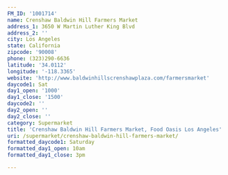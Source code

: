 ```yaml
---
FM_ID: '1001714'
name: Crenshaw Baldwin Hill Farmers Market
address_1: 3650 W Martin Luther King Blvd
address_2: ''
city: Los Angeles
state: California
zipcode: '90008'
phone: (323)290-6636
latitude: '34.0112'
longitude: '-118.3365'
website: 'http://www.baldwinhillscrenshawplaza.com/farmersmarket'
daycode1: Sat
day1_open: '1000'
day1_close: '1500'
daycode2: ''
day2_open: ''
day2_close: ''
category: Supermarket
title: 'Crenshaw Baldwin Hill Farmers Market, Food Oasis Los Angeles'
uri: /supermarket/crenshaw-baldwin-hill-farmers-market/
formatted_daycode1: Saturday
formatted_day1_open: 10am
formatted_day1_close: 3pm

---
```

